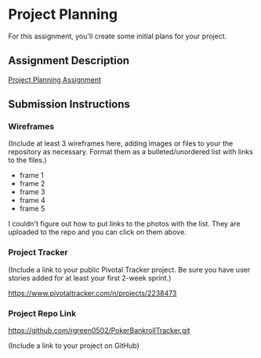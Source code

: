# Project Planning
For this assignment, you'll create some initial plans for your project.

## Assignment Description
[Project Planning Assignment](https://education.launchcode.org/liftoff/assignments/planning/)

## Submission Instructions

### Wireframes

(Include at least 3 wireframes here, adding images or files to your the repository as necessary. Format them as a bulleted/unordered list with links to the files.)

* frame 1
* frame 2
* frame 3
* frame 4
* frame 5

 I couldn't figure out how to put links to the photos with the list. They are uploaded to the repo and you can click on them above.

### Project Tracker

(Include a link to your public Pivotal Tracker project. Be sure you have user stories added for at least your first 2-week sprint.)

https://www.pivotaltracker.com/n/projects/2238473


### Project Repo Link

https://github.com/rgreen0502/PokerBankrollTracker.git

(Include a link to your project on GitHub)
